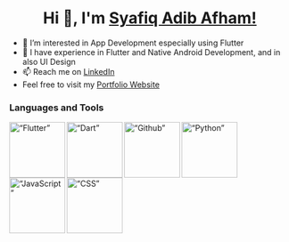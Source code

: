 <h1 align="center"> Hi 👋, I'm <a href="https://syafiqadibafham.netlify.app/">Syafiq Adib Afham!</a></h1>

- 👀 I’m interested in App Development especially using Flutter
- 🧠 I have experience in Flutter and Native Android Development, and in also UI Design
- 📫 Reach me on [LinkedIn](https://www.linkedin.com/in/muhammad-syafiq-adib-muhammad-saufi-13305b211/)
- Feel free to visit my [Portfolio Website](https://syafiqadibafham.netlify.app/)

### Languages and Tools
<img align="left" alt=“Flutter” width="100px" src="https://www.vectorlogo.zone/logos/flutterio/flutterio-ar21.svg" />
<img align="left" alt=“Dart” width="100px" src="https://www.vectorlogo.zone/logos/dartlang/dartlang-ar21.svg" />
<img align="left" alt=“Github” width="100px" src="https://www.vectorlogo.zone/logos/visualstudio_code/visualstudio_code-ar21.svg" />
<img align="left" alt=“Python” width="100px" src="https://www.vectorlogo.zone/logos/python/python-ar21.svg" />
<img align="left" alt=“JavaScript” width="100px" src="https://www.vectorlogo.zone/logos/javascript/javascript-horizontal.svg" />
<img align="left" alt=“CSS” width="100px" src="https://www.vectorlogo.zone/logos/w3_css/w3_css-ar21.svg" />

<br>
</br>
<!---
syafiqadibafham/syafiqadibafham is a ✨ special ✨ repository because its `README.md` (this file) appears on your GitHub profile.
You can click the Preview link to take a look at your changes.
--->
